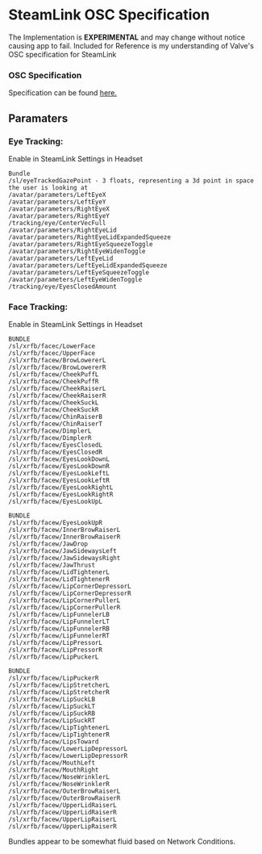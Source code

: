 # SteamLink OSC Specification

The Implementation is **EXPERIMENTAL** and may change without notice causing app to fail.
Included for Reference is my understanding of Valve's OSC specification for SteamLink


### **OSC Specification**

Specification can be found [here.](https://opensoundcontrol.stanford.edu/spec-1_0.html) 


## Paramaters

### **Eye Tracking:**
Enable in SteamLink Settings in Headset

```
Bundle
/sl/eyeTrackedGazePoint - 3 floats, representing a 3d point in space the user is looking at
/avatar/parameters/LeftEyeX
/avatar/parameters/LeftEyeY
/avatar/parameters/RightEyeX
/avatar/parameters/RightEyeY
/tracking/eye/CenterVecFull
/avatar/parameters/RightEyeLid
/avatar/parameters/RightEyeLidExpandedSqueeze
/avatar/parameters/RightEyeSqueezeToggle
/avatar/parameters/RightEyeWidenToggle
/avatar/parameters/LeftEyeLid
/avatar/parameters/LeftEyeLidExpandedSqueeze
/avatar/parameters/LeftEyeSqueezeToggle
/avatar/parameters/LeftEyeWidenToggle
/tracking/eye/EyesClosedAmount
```

### **Face Tracking:**
Enable in SteamLink Settings in Headset

```
BUNDLE
/sl/xrfb/facec/LowerFace
/sl/xrfb/facec/UpperFace
/sl/xrfb/facew/BrowLowererL
/sl/xrfb/facew/BrowLowererR
/sl/xrfb/facew/CheekPuffL
/sl/xrfb/facew/CheekPuffR
/sl/xrfb/facew/CheekRaiserL
/sl/xrfb/facew/CheekRaiserR
/sl/xrfb/facew/CheekSuckL
/sl/xrfb/facew/CheekSuckR
/sl/xrfb/facew/ChinRaiserB
/sl/xrfb/facew/ChinRaiserT
/sl/xrfb/facew/DimplerL
/sl/xrfb/facew/DimplerR
/sl/xrfb/facew/EyesClosedL
/sl/xrfb/facew/EyesClosedR
/sl/xrfb/facew/EyesLookDownL
/sl/xrfb/facew/EyesLookDownR
/sl/xrfb/facew/EyesLookLeftL
/sl/xrfb/facew/EyesLookLeftR
/sl/xrfb/facew/EyesLookRightL
/sl/xrfb/facew/EyesLookRightR
/sl/xrfb/facew/EyesLookUpL

BUNDLE
/sl/xrfb/facew/EyesLookUpR
/sl/xrfb/facew/InnerBrowRaiserL
/sl/xrfb/facew/InnerBrowRaiserR
/sl/xrfb/facew/JawDrop
/sl/xrfb/facew/JawSidewaysLeft
/sl/xrfb/facew/JawSidewaysRight
/sl/xrfb/facew/JawThrust
/sl/xrfb/facew/LidTightenerL
/sl/xrfb/facew/LidTightenerR
/sl/xrfb/facew/LipCornerDepressorL
/sl/xrfb/facew/LipCornerDepressorR
/sl/xrfb/facew/LipCornerPullerL
/sl/xrfb/facew/LipCornerPullerR
/sl/xrfb/facew/LipFunnelerLB
/sl/xrfb/facew/LipFunnelerLT
/sl/xrfb/facew/LipFunnelerRB
/sl/xrfb/facew/LipFunnelerRT
/sl/xrfb/facew/LipPressorL
/sl/xrfb/facew/LipPressorR
/sl/xrfb/facew/LipPuckerL

BUNDLE
/sl/xrfb/facew/LipPuckerR
/sl/xrfb/facew/LipStretcherL
/sl/xrfb/facew/LipStretcherR
/sl/xrfb/facew/LipSuckLB
/sl/xrfb/facew/LipSuckLT
/sl/xrfb/facew/LipSuckRB
/sl/xrfb/facew/LipSuckRT
/sl/xrfb/facew/LipTightenerL
/sl/xrfb/facew/LipTightenerR
/sl/xrfb/facew/LipsToward
/sl/xrfb/facew/LowerLipDepressorL
/sl/xrfb/facew/LowerLipDepressorR
/sl/xrfb/facew/MouthLeft
/sl/xrfb/facew/MouthRight
/sl/xrfb/facew/NoseWrinklerL
/sl/xrfb/facew/NoseWrinklerR
/sl/xrfb/facew/OuterBrowRaiserL
/sl/xrfb/facew/OuterBrowRaiserR
/sl/xrfb/facew/UpperLidRaiserL
/sl/xrfb/facew/UpperLidRaiserR
/sl/xrfb/facew/UpperLipRaiserL
/sl/xrfb/facew/UpperLipRaiserR
```

Bundles appear to be somewhat fluid based on Network Conditions.
